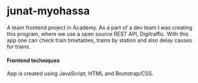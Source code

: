 # junat-myohassa
A team frontend project in Academy. As a part of a dev team I was creating this program, where we use a open source REST API, Digitraffic. With this app one can check train timetables, trains by station and also delay causes for trains. 

#### Frontend techniques
App is created using JavaScript, HTML and Bootstrap/CSS.
